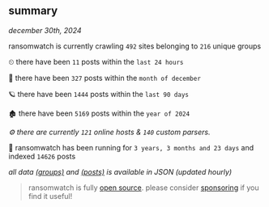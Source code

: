 
## summary
_december 30th, 2024_

ransomwatch is currently crawling `492` sites belonging to `216` unique groups

⏲ there have been `11` posts within the `last 24 hours`

🦈 there have been `327` posts within the `month of december`

🪐 there have been `1444` posts within the `last 90 days`

🏚 there have been `5169` posts within the `year of 2024`

_⚙️ there are currently `121` online hosts & `140` custom parsers._

🦕 ransomwatch has been running for `3 years, 3 months and 23 days` and indexed `14626` posts

_all data  [(groups)](http://ransomwhat.telemetry.ltd/groups) and [(posts)](http://ransomwhat.telemetry.ltd/posts) is available in JSON (updated hourly)_

> ransomwatch is fully [open source](https://github.com/joshhighet/ransomwatch#ransomwatch--). please consider [sponsoring](https://github.com/sponsors/joshhighet) if you find it useful!
